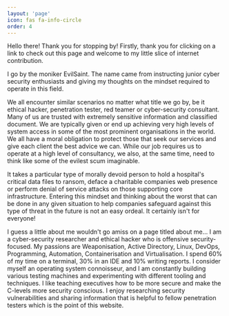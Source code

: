 ```yaml
---
layout: 'page'
icon: fas fa-info-circle
order: 4
---
```


Hello there! Thank you for stopping by! Firstly, thank you for clicking on a link to check out this page and welcome to my little slice of internet contribution.

I go by the moniker EvilSaint. The name came from instructing junior cyber security enthusiasts and giving my thoughts on the mindset required to operate in this field.

We all encounter similar scenarios no matter what title we go by, be it ethical hacker, penetration tester, red teamer or cyber-security consultant. Many of us are trusted with extremely sensitive information and classified document. We are typically given or end up achieving very high levels of system access in some of the most prominent organisations in the world. We all have a moral obligation to protect those that seek our services and give each client the best advice we can. While our job requires us to operate at a high level of consultancy, we also, at the same time, need to think like some of the evilest scum imaginable.

It takes a particular type of morally devoid person to hold a hospital's critical data files to ransom, deface a charitable companies web presence or perform denial of service attacks on those supporting core infrastructure. Entering this mindset and thinking about the worst that can be done in any given situation to help companies safeguard against this type of threat in the future is not an easy ordeal. It certainly isn't for everyone!

I guess a little about me wouldn't go amiss on a page titled about me... I am a cyber-security researcher and ethical hacker who is offensive security-focused. My passions are Weaponisation, Active Directory, Linux, DevOps, Programming, Automation, Containerisation and Virtualisation. I spend 60% of my time on a terminal, 30% in an IDE and 10% writing reports. I consider myself an operating system connoisseur, and I am constantly building various testing machines and experimenting with different tooling and techniques. I like teaching executives how to be more secure and make the C-levels more security conscious. I enjoy researching security vulnerabilities and sharing information that is helpful to fellow penetration testers which is the point of this website.